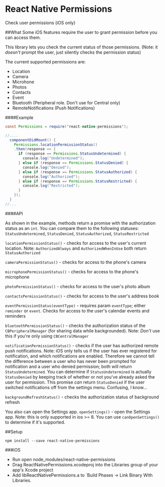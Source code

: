# React Native Permissions
Check user permissions (iOS only)

##What
Some iOS features require the user to grant permission before you can access them.

This library lets you check the current status of those permissions. (Note: it _doesn't_ prompt the user, just silently checks the permission status)

The current supported permissions are:
- Location
- Camera
- Microhone
- Photos
- Contacts
- Event
- Bluetooth (Peripheral role. Don't use for Central only)
- RemoteNotifications (Push Notifications)

####Example
```java
const Permissions = require('react-native-permissions');

//....
  componentDidMount() {
    Permissions.locationPermissionStatus()
    .then(response => {
      if (response == Permissions.StatusUndetermined) {
        console.log("Undetermined");
      } else if (response == Permissions.StatusDenied) {
        console.log("Denied");
      } else if (response == Permissions.StatusAuthorized) {
        console.log("Authorized");
      } else if (response == Permissions.StatusRestricted) {
        console.log("Restricted");
      }
    });
  }
//...
```


####API

As shown in the example, methods return a promise with the authorization status as an `int`. You can compare them to the following statuses: `StatusUndetermined`, `StatusDenied`, `StatusAuthorized`, `StatusRestricted`

`locationPermissionStatus()` - checks for access to the user's current location. Note: `AuthorizedAlways` and `AuthorizedWhenInUse` both return `StatusAuthorized`

`cameraPermissionStatus()` - checks for access to the phone's camera

`microphonePermissionStatus()` - checks for access to the phone's microphone

`photoPermissionStatus()` - checks for access to the user's photo album

`contactsPermissionStatus()` - checks for access to the user's address book

`eventPermissionStatus(eventType)` - requires param `eventType`; either `reminder` or `event`. Checks for access to the user's calendar events and reminders

`bluetoothPermissionStatus()` - checks the authorization status of the `CBPeripheralManager` (for sharing data while backgrounded). Note: _Don't_ use this if you're only using `CBCentralManager`

`notificationPermissionStatus()` - checks if the user has authorized remote push notifications. Note: iOS only tells us if the user has ever registered for notification, and which notifications are enabled. Therefore we cannot tell the difference between a user who has never been prompted for notification and a user who denied permission; both will return `StatusUndetermined`. You can determine if `StatusUndetermined` is actually `StatusDenied` by keeping track of whether or not you've already asked the user for permission. This promise *can* return `StatusDenied` if the user switched notifications off from the settings menu. Confusing, I know...

`backgroundRefreshStatus()` - checks the authorization status of background refresh


You also can open the Settings app.
`openSettings()` - open the Settings app. Note: this is only supported in ios >= 8. You can use `canOpenSettings()` to determine if it's supported.

##Setup

````
npm install --save react-native-permissions
````

###iOS
* Run open node_modules/react-native-permissions
* Drag ReactNativePermissions.xcodeproj into the Libraries group of your app's Xcode project
* Add libReactNativePermissions.a to `Build Phases -> Link Binary With Libraries.
